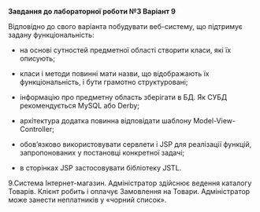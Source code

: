 **Завдання до лабораторної роботи №3
Варіант 9**

Відповідно до свого варіанта побудувати веб-систему, що підтримує задану функціональність:

-  на основі сутностей предметної області створити класи, які їх описують;

-  класи і методи повинні мати назви, що відображають їх функціональність, і бути грамотно структуровані;

-   інформацію про предметну область зберігати в БД. Як СУБД рекомендується MySQL або Derby;

-  архітектура додатка повинна відповідати шаблону Model-View-Controller;

-   обов’язково використовувати сервлети і JSP для реалізації функцій, запропонованих у постановці конкретної задачі;

-   в сторінках JSP застосовувати бібліотеку JSTL.

9.Система Інтернет-магазин. Адміністратор здійснює ведення каталогу Товарів. Клієнт робить і оплачує Замовлення на Товари. Адміністратор може занести неплатників у «чорний список».
